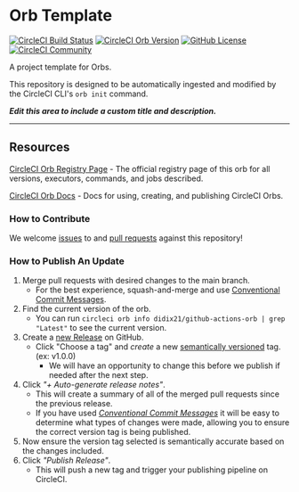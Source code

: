# Orb Template


[![CircleCI Build Status](https://circleci.com/gh/didix21/github-actions-orb.svg?style=shield "CircleCI Build Status")](https://circleci.com/gh/didix21/github-actions-orb) [![CircleCI Orb Version](https://badges.circleci.com/orbs/didix21/github-actions-orb.svg)](https://circleci.com/orbs/registry/orb/didix21/github-actions-orb) [![GitHub License](https://img.shields.io/badge/license-MIT-lightgrey.svg)](https://raw.githubusercontent.com/didix21/github-actions-orb/master/LICENSE) [![CircleCI Community](https://img.shields.io/badge/community-CircleCI%20Discuss-343434.svg)](https://discuss.circleci.com/c/ecosystem/orbs)



A project template for Orbs.

This repository is designed to be automatically ingested and modified by the CircleCI CLI's `orb init` command.

_**Edit this area to include a custom title and description.**_

---

## Resources

[CircleCI Orb Registry Page](https://circleci.com/orbs/registry/orb/didix21/github-actions-orb) - The official registry page of this orb for all versions, executors, commands, and jobs described.

[CircleCI Orb Docs](https://circleci.com/docs/2.0/orb-intro/#section=configuration) - Docs for using, creating, and publishing CircleCI Orbs.

### How to Contribute

We welcome [issues](https://github.com/didix21/github-actions-orb/issues) to and [pull requests](https://github.com/didix21/github-actions-orb/pulls) against this repository!

### How to Publish An Update
1. Merge pull requests with desired changes to the main branch.
    - For the best experience, squash-and-merge and use [Conventional Commit Messages](https://conventionalcommits.org/).
2. Find the current version of the orb.
    - You can run `circleci orb info didix21/github-actions-orb | grep "Latest"` to see the current version.
3. Create a [new Release](https://github.com/didix21/github-actions-orb/releases/new) on GitHub.
    - Click "Choose a tag" and _create_ a new [semantically versioned](http://semver.org/) tag. (ex: v1.0.0)
      - We will have an opportunity to change this before we publish if needed after the next step.
4.  Click _"+ Auto-generate release notes"_.
    - This will create a summary of all of the merged pull requests since the previous release.
    - If you have used _[Conventional Commit Messages](https://conventionalcommits.org/)_ it will be easy to determine what types of changes were made, allowing you to ensure the correct version tag is being published.
5. Now ensure the version tag selected is semantically accurate based on the changes included.
6. Click _"Publish Release"_.
    - This will push a new tag and trigger your publishing pipeline on CircleCI.